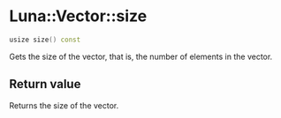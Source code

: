 # Luna::Vector::size

```c++
usize size() const
```

Gets the size of the vector, that is, the number of elements in the vector. 



## Return value
Returns the size of the vector. 

